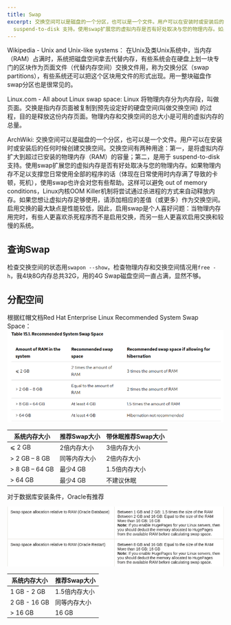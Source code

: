 ```yaml
---
title: Swap
excerpt: 交换空间可以是磁盘的一个分区，也可以是一个文件。用户可以在安装时或安装后的任何时候创建交换空间。交换空间有两种用途：第一，是将虚拟内存扩大到超过已安装的物理内存（RAM）的容量；第二，是用于
  suspend-to-disk 支持。使用swap扩展您的虚拟内存是否有好处取决与您的物理内存。如果物理内存不足以支撑您日常使用全部的程序的话（体现在日常使用时内存满了导致的卡顿，死机），使用swap也许会对您有些帮助。
---
```


Wikipedia - Unix and Unix-like systems：
在Unix及类Unix系统中，当内存（RAM）占满时，系统把磁盘空间拿去代替内存，有些系统会在硬盘上划一块专门的区块作为页面文件（代替内存空间）交换文件用，称为交换分区（swap
partitions），有些系统还可以把这个区块用文件的形式出现。用一整块磁盘作swap分区也是很常见的。

Linux.com - All about Linux swap space:
Linux 将物理内存分为内存段，叫做页面。交换是指内存页面被复制到预先设定好的硬盘空间(叫做交换空间)
的过程，目的是释放这份内存页面。物理内存和交换空间的总大小是可用的虚拟内存的总量。

ArchWiki:
交换空间可以是磁盘的一个分区，也可以是一个文件。用户可以在安装时或安装后的任何时候创建交换空间。交换空间有两种用途：第一，是将虚拟内存扩大到超过已安装的物理内存（RAM）的容量；第二，是用于
suspend-to-disk 支持。使用swap扩展您的虚拟内存是否有好处取决与您的物理内存。如果物理内存不足以支撑您日常使用全部的程序的话（体现在日常使用时内存满了导致的卡顿，死机），使用swap也许会对您有些帮助。这样可以避免
out of memory conditions，Linux内核OOM
Killer机制将尝试通过杀进程的方式来自动释放内存。如果您想让虚拟内存足够使用，请添加相应的差值（或更多）作为交换空间。启用交换的最大缺点是性能较低，因此，启用swap是个人喜好问题：当物理内存用完时，有些人更喜欢杀死程序而不是启用交换，而另一些人更喜欢启用交换和较慢的系统。

## 查询Swap

检查交换空间的状态用`swapon --show`，检查物理内存和交换空间情况用`free -h`，我4块8G内存总共32G，用的4G Swap磁盘空间一直占满，显然不够。

## 分配空间

根据红帽文档Red Hat Enterprise Linux Recommended System Swap Space：
![img.png](../img/red_hat_recommended_system_swap_space.png)

| 系统内存大小         | 推荐Swap大小 | 带休眠推荐Swap大小 |
|----------------|----------|-------------|
| ⩽ 2 GB         | 2倍内存大小   | 3倍内存大小      |
| > 2 GB – 8 GB  | 同等内存大小   | 2倍内存大小      |
| > 8 GB – 64 GB | 最少4 GB   | 1.5倍内存大小    |
| > 64 GB        | 最少4 GB   | 不建议休眠       |

对于数据库安装条件，Oracle有推荐

![img.png](../img/server_configuration_checklist_for_oracle_database.png)

| 系统内存大小       | 推荐Swap大小 |
|--------------|----------|
| 1 GB - 2 GB  | 1.5倍内存大小 |
| 2 GB - 16 GB | 同等内存大小   |
| > 16 GB      | 16 GB    |
